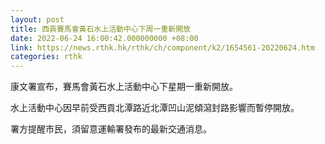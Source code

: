```yaml
---
layout: post
title: 西貢賽馬會黃石水上活動中心下周一重新開放
date: 2022-06-24 16:00:42.000000000 +08:00
link: https://news.rthk.hk/rthk/ch/component/k2/1654561-20220624.htm
categories: rthk
---
```


康文署宣布，賽馬會黃石水上活動中心下星期一重新開放。

水上活動中心因早前受西貢北潭路近北潭凹山泥傾瀉封路影響而暫停開放。

署方提醒市民，須留意運輸署發布的最新交通消息。
